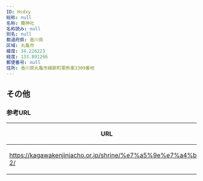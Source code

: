 ```yaml
---
ID: Hsdxy
総称: null
名称: 龗神社
名称読み: null
別名: null
都道府県: 香川県
区域: 丸亀市
緯度: 34.226223
経度: 133.891266
郵便番号: null
住所: 香川県丸亀市綾歌町栗熊東3309番地
---
```


## その他

### 参考URL

| URL                                                          | 説明   |
| ------------------------------------------------------------ | ------ |
| https://kagawakenjinjacho.or.jp/shrine/%e7%a5%9e%e7%a4%be-2/ | 神社庁 |

